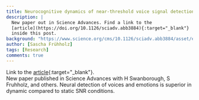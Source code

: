 ```yaml
---
title: Neurocognitive dynamics of near-threshold voice signal detection and affective voice evaluation New paper out in Science Advances
description: |
  New paper out in Science Advances. Find a link to the
  [article](https://doi.org/10.1126/sciadv.abb3884){:target="_blank"}
  inside this post.
background: "https://www.science.org/cms/10.1126/sciadv.abb3884/asset/eaa36e09-7250-460b-bcac-64757c2e71dc/assets/graphic/abb3884-f2.jpeg"
author: [Sascha Frühholz]
tags: [Research]
comments: true
---
```


Link to the
[article](https://doi.org/10.1126/sciadv.abb3884){:target="_blank"}.
<br />
New paper published in Science Advances with H Swanborough, S Fruhholz, and others.
Neural detection of voices and emotions is superior in dynamic compared to static SNR conditions.
